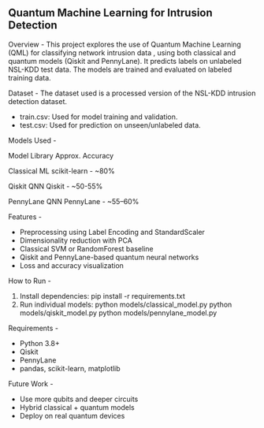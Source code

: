 Quantum Machine Learning for Intrusion Detection
------------------------------------------------
Overview -
This project explores the use of Quantum Machine Learning (QML) for classifying network intrusion data , using both classical and quantum models (Qiskit and PennyLane).
It predicts labels on unlabeled NSL-KDD test data. The models are trained and evaluated on labeled training data.

Dataset -
The dataset used is a processed version of the NSL-KDD intrusion detection dataset.
- train.csv: Used for model training and validation.
- test.csv: Used for prediction on unseen/unlabeled data.
  
Models Used -

Model	Library	Approx.                      Accuracy

Classical ML scikit-learn -                   ~80%

Qiskit QNN Qiskit -	                         ~50-55%

PennyLane QNN PennyLane -	                   ~55–60%

Features - 
- Preprocessing using Label Encoding and StandardScaler
- Dimensionality reduction with PCA
- Classical SVM or RandomForest baseline
- Qiskit and PennyLane-based quantum neural networks
- Loss and accuracy visualization
  
How to Run - 
1. Install dependencies:
   pip install -r requirements.txt
2. Run individual models:
   python models/classical_model.py
   python models/qiskit_model.py
   python models/pennylane_model.py

Requirements - 
- Python 3.8+
- Qiskit
- PennyLane
- pandas, scikit-learn, matplotlib

Future Work - 
- Use more qubits and deeper circuits
- Hybrid classical + quantum models
- Deploy on real quantum devices
